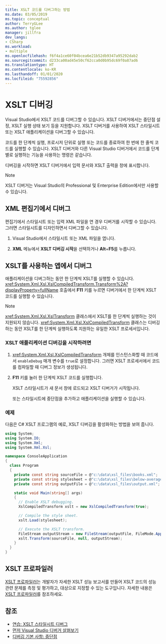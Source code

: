 ```yaml
---
title: XSLT 코드를 디버그하는 방법
ms.date: 03/05/2019
ms.topic: conceptual
author: TerryGLee
ms.author: tglee
manager: jillfra
dev_langs:
- CSharp
ms.workload:
- multiple
ms.openlocfilehash: f6f4a1ce60f04bcea6e21b52db9347a95292dab2
ms.sourcegitcommit: d233ca00ad45e50cf62cca0d0b95dc69f0a87ad6
ms.translationtype: HT
ms.contentlocale: ko-KR
ms.lasthandoff: 01/01/2020
ms.locfileid: "75592856"
---
```

# <a name="debugging-xslt"></a>XSLT 디버깅

Visual Studio에서 XSLT 코드를 디버그할 수 있습니다. XSLT 디버거에서는 중단점 설정, XSLT 실행 상태 보기 등을 지원합니다. XSLT 디버거를 사용하여 XSLT 스타일시트 또는 XSLT 애플리케이션을 디버그할 수 있습니다.

코드를 한 단계씩 실행, 프로시저 단위로 실행 또는 코드를 종료하여 한 번에 한 줄씩 코드를 실행할 수 있습니다. XSLT 디버거와 다른 Visual Studio 디버거에서 코드를 단계별로 실행하는 기능을 사용하는 명령은 같습니다.

디버깅을 시작하면 XSLT 디버거에서 입력 문서와 XSLT 출력을 창에 표시합니다.

> [!NOTE]
> XSLT 디버거는 Visual Studio의 Professional 및 Enterprise Edition에서만 사용할 수 있습니다.

## <a name="debug-from-the-xml-editor"></a>XML 편집기에서 디버그

편집기에서 스타일시트 또는 입력 XML 파일을 연 경우 디버거를 시작할 수 있습니다. 그러면 스타일시트를 디자인하면서 디버그할 수 있습니다.

1. Visual Studio에서 스타일시트 또는 XML 파일을 엽니다.

1. **XML** 메뉴에서 **XSLT 디버깅 시작**을 선택하거나 **Alt**+**F5**를 누릅니다.

## <a name="debug-from-an-app-that-uses-xslt"></a>XSLT를 사용하는 앱에서 디버그

애플리케이션을 디버그하는 동안 한 단계씩 XSLT를 실행할 수 있습니다. <xref:System.Xml.Xsl.XslCompiledTransform.Transform%2A?displayProperty=fullName> 호출에서 **F11** 키를 누르면 디버거에서 한 단계씩 XSLT 코드를 실행할 수 있습니다.

> [!NOTE]
> <xref:System.Xml.Xsl.XslTransform> 클래스에서 XSLT를 한 단계씩 실행하는 것이 지원되지 않습니다. <xref:System.Xml.Xsl.XslCompiledTransform> 클래스는 디버깅하는 동안 XSLT를 한 단계씩 실행하도록 지원하는 유일한 XSLT 프로세서입니다.

### <a name="to-start-debugging-an-xslt-application"></a>XSLT 애플리케이션 디버깅을 시작하려면

1. <xref:System.Xml.Xsl.XslCompiledTransform> 개체를 인스턴스화할 때 코드에서 `enableDebug` 매개 변수를 `true`로 설정합니다. 그러면 XSLT 프로세서에서 코드를 컴파일할 때 디버그 정보가 생성됩니다.

1. **F11** 키를 눌러 한 단계씩 XSLT 코드를 실행합니다.

   XSLT 스타일시트가 새 문서 창에 로드되고 XSLT 디버거가 시작됩니다.

   또는 스타일시트에 중단점을 추가하고 애플리케이션을 실행할 수 있습니다.

### <a name="example"></a>예제

다음은 C# XSLT 프로그램의 예로, XSLT 디버깅을 활성화하는 방법을 보여 줍니다.

```csharp
using System;
using System.IO;
using System.Xml;
using System.Xml.Xsl;

namespace ConsoleApplication
{
  class Program
  {
    private const string sourceFile = @"c:\data\xsl_files\books.xml";
    private const string stylesheet = @"c:\data\xsl_files\below-average.xsl";
    private const string outputFile = @"c:\data\xsl_files\output.xml";

    static void Main(string[] args)
    {
      // Enable XSLT debugging.
      XslCompiledTransform xslt = new XslCompiledTransform(true);

      // Compile the style sheet.
      xslt.Load(stylesheet);

      // Execute the XSLT transform.
      FileStream outputStream = new FileStream(outputFile, FileMode.Append);
      xslt.Transform(sourceFile, null, outputStream);
    }
  }
}
```

## <a name="xslt-profiler"></a>XSLT 프로파일러

[XSLT 프로파일러](../xml-tools/xslt-profiler.md)는 개발자가 자세한 XSLT 성능 보고서를 만들어 XSLT 코드의 성능 관련 문제를 측정 및 평가하고, 대상으로 지정할 수 있는 도구입니다. 자세한 내용은 [XSLT 프로파일러](../xml-tools/xslt-profiler.md)를 참조하세요.

## <a name="see-also"></a>참조

- [연습: XSLT 스타일시트 디버그](../xml-tools/walkthrough-debug-an-xslt-style-sheet.md)
- [먼저 Visual Studio 디버거 살펴보기](../debugger/debugger-feature-tour.md)
- [디버깅 기본 사항: 중단점](../debugger/using-breakpoints.md)

